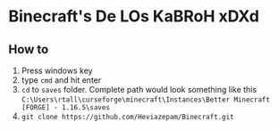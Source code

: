 # Binecraft's De LOs KaBRoH xDXd

## How to

1. Press windows key
2. type `cmd` and hit enter
3. `cd` to `saves` folder. Complete path would look something like this `C:\Users\rtall\curseforge\minecraft\Instances\Better Minecraft [FORGE] - 1.16.5\saves`
4. `git clone https://github.com/Heviazepam/Binecraft.git`
